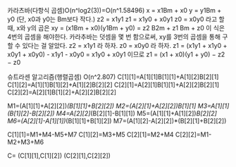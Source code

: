 ﻿카라츠바(다항식 곱셈)O(n^log2(3))=O(n^1.58496)
x = x1Bm + x0
y = y1Bm + y0
(단, x0과 y0는 Bm보다 작다.)
z2 = x1y1
z1 = x1y0 + x0y1
z0 = x0y0
라고 할 때, x와 y의 곱은
xy = (x1Bm + x0)(y1Bm + y0) = z2 B2m + z1 Bm + z0
이 식은 4번의 곱셈을 해야한다. 카라추바는 덧셈을 몇 번 함으로써, xy를 3번의 곱셈을 통해 구할 수 있다는 걸 알았다.
z2 = x1y1 라 하자.
z0 = x0y0 라 하자.
z1 = (x1y1 + x1y0 + x0y1 + x0y0) - x1y1 - x0y0 = x1y0 + x0y1
이므로
z1 = (x1 + x0)(y1 + y0) − z2 − z0 

슈트라센 알고리즘(행렬곱셈) O(n^2.807)
C[1][1]=A[1][1]B[1][1]+A[1][2]B[2][1]
C[1][2]=A[1][1]B[1][2]+A[1][2]B[2][2]
C[2][1]=A[2][1]B[1][1]+A[2][2]B[2][1]
C[2][2]=A[2][1]B[1][2]+A[2][2]B[2][2]

M1=(A[1][1]+A[2][2])*(B[1][1]+B[2][2])
M2=(A[2][1]+A[2][2])*B[1][1]
M3=A[1][1]*(B[1][2]-B[2][2])
M4=A[2][2]*(B[2][1]-B[1][1])
M5=(A[1][1]+A[1][2])*B[2][2]
M6=(A[2][1]-A[1][1])*(B[1][1]+B[1][2])
M7=(A[1][2]-A[2][2])*(B[2][1]+B[2][2])

C[1][1]=M1+M4-M5+M7
C[1][2]=M3+M5
C[2][1]=M2+M4
C[2][2]=M1-M2+M3+M6

C= (C[1][1],C[1][2])
   (C[2][1],C[2][2])